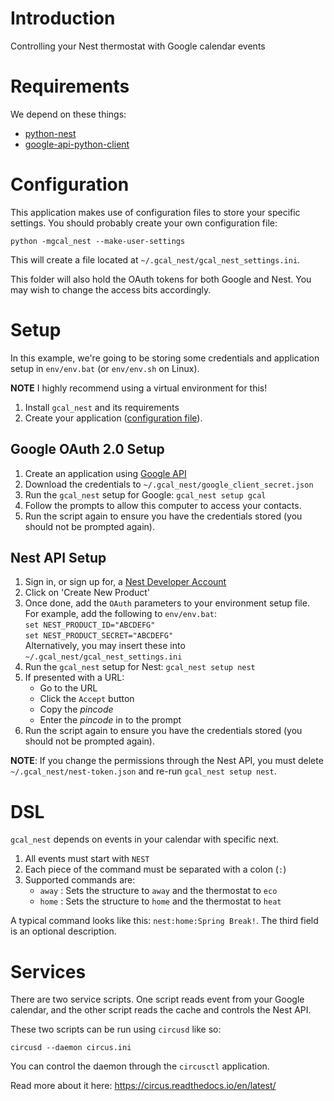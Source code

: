 # Introduction
Controlling your Nest thermostat with Google calendar events

# Requirements

We depend on these things:

*   [python-nest](https://pypi.python.org/pypi/python-nest)
*   [google-api-python-client](https://developers.google.com/google-apps/calendar/quickstart/python)

# Configuration

This application makes use of configuration files to store your specific
settings.  You should probably create your own configuration file:

    python -mgcal_nest --make-user-settings

This will create a file located at `~/.gcal_nest/gcal_nest_settings.ini`.

This folder will also hold the OAuth tokens for both Google and Nest.  You may
wish to change the access bits accordingly.


# Setup

In this example, we're going to be storing some credentials and application setup
in `env/env.bat` (or `env/env.sh` on Linux).

**NOTE** I highly recommend using a virtual environment for this!
1.  Install `gcal_nest` and its requirements
1.  Create your application ([configuration file](#Configuration)).

## Google OAuth 2.0 Setup

1.  Create an application using [Google API](https://console.developers.google.com/flows/enableapi?apiid=calendar&pli=1)
1.  Download the credentials to `~/.gcal_nest/google_client_secret.json`
1.  Run the `gcal_nest` setup for Google: `gcal_nest setup gcal`
1.  Follow the prompts to allow this computer to access your contacts.
1.  Run the script again to ensure you have the credentials stored (you should not
    be prompted again).

## Nest API Setup

1.  Sign in, or sign up for, a [Nest Developer Account](https://developers.nest.com/)
1.  Click on 'Create New Product'
1.  Once done, add the `OAuth` parameters to your environment setup file.  For example, add the following to `env/env.bat`:  
    `set NEST_PRODUCT_ID="ABCDEFG"`  
    `set NEST_PRODUCT_SECRET="ABCDEFG"`  
    Alternatively, you may insert these into `~/.gcal_nest/gcal_nest_settings.ini`
1.  Run the `gcal_nest` setup for Nest: `gcal_nest setup nest`
1.  If presented with a URL:
    *   Go to the URL
    *   Click the `Accept` button
    *   Copy the *pincode*
    *   Enter the *pincode* in to the prompt
1.  Run the script again to ensure you have the credentials stored (you should not
    be prompted again).

**NOTE**: If you change the permissions through the Nest API, you must delete `~/.gcal_nest/nest-token.json` and re-run `gcal_nest setup nest`.

# DSL
`gcal_nest` depends on events in your calendar with specific next.

1.  All events must start with `NEST`
1.  Each piece of the command must be separated with a colon (`:`)
1.  Supported commands are:
    *   `away` : Sets the structure to `away` and the thermostat to `eco`
    *   `home` : Sets the structure to `home` and the thermostat to `heat`

A typical command looks like this: `nest:home:Spring Break!`.  The third field
is an optional description.

# Services
There are two service scripts.  One script reads event from your Google calendar, and the other script reads the cache and controls the Nest API.

These two scripts can be run using `circusd` like so:

    circusd --daemon circus.ini

You can control the daemon through the `circusctl` application.

Read more about it here:  https://circus.readthedocs.io/en/latest/